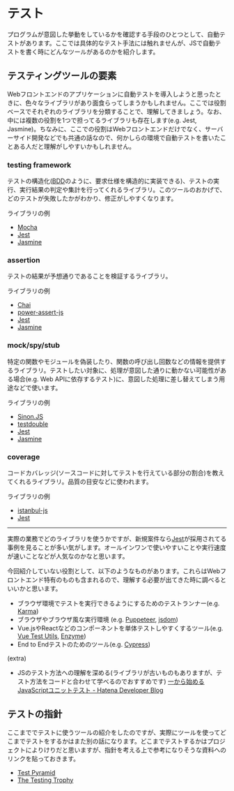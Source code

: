 # テスト
プログラムが意図した挙動をしているかを確認する手段のひとつとして、自動テストがあります。ここでは具体的なテスト手法には触れませんが、JSで自動テストを書く時にどんなツールがあるのかを紹介します。

## テスティングツールの要素
Webフロントエンドのアプリケーションに自動テストを導入しようと思ったときに、色々なライブラリがあり面食らってしまうかもしれません。ここでは役割ベースでそれぞれのライブラリを分類することで、理解してきましょう。なお、中には複数の役割を1つで担ってるライブラリも存在します(e.g. Jest, Jasmine)。ちなみに、ここでの役割はWebフロントエンドだけでなく、サーバーサイド開発などでも共通の話なので、何かしらの環境で自動テストを書いたことある人だと理解がしやすいかもしれません。

### testing framework
テストの構造化([BDD](https://ja.wikipedia.org/wiki/%E3%83%93%E3%83%98%E3%82%A4%E3%83%93%E3%82%A2%E9%A7%86%E5%8B%95%E9%96%8B%E7%99%BA)のように、要求仕様を構造的に実装できる)、テストの実行、実行結果の判定や集計を行ってくれるライブラリ。このツールのおかげで、どのテストが失敗したかがわかり、修正がしやすくなります。

ライブラリの例
- [Mocha](https://mochajs.org/)
- [Jest](https://jestjs.io/ja/)
- [Jasmine](https://jasmine.github.io/)

### assertion
テストの結果が予想通りであることを検証するライブラリ。

ライブラリの例
- [Chai](https://www.chaijs.com/)
- [power-assert-js](https://github.com/power-assert-js/power-assert)
- [Jest](https://jestjs.io/ja/)
- [Jasmine](https://jasmine.github.io/)

### mock/spy/stub
特定の関数やモジュールを偽装したり、関数の呼び出し回数などの情報を提供するライブラリ。テストしたい対象に、処理が意図した通りに動かない可能性がある場合(e.g. Web APIに依存するテスト)に、意図した処理に差し替えてしまう用途などで使います。

ライブラリの例
- [Sinon.JS](https://sinonjs.org/)
- [testdouble](https://github.com/testdouble/testdouble.js)
- [Jest](https://jestjs.io/ja/)
- [Jasmine](https://jasmine.github.io/)

### coverage
コードカバレッジ(ソースコードに対してテストを行えている部分の割合)を教えてくれるライブラリ。品質の目安などに使われます。

ライブラリの例
- [istanbul-js](https://gotwarlost.github.io/istanbul/)
- [Jest](https://jestjs.io/ja/)

---

実際の業務でどのライブラリを使うかですが、新規案件なら[Jest](https://jestjs.io/ja/)が採用されてる事例を見ることが多い気がします。オールインワンで使いやすいことや実行速度が速いことなどが人気なのかなと思います。

今回紹介していない役割として、以下のようなものがあります。これらはWebフロントエンド特有のものも含まれるので、理解する必要が出てきた時に調べるといいかと思います。
- ブラウザ環境でテストを実行できるようにするためのテストランナー(e.g. [Karma](http://karma-runner.github.io/latest/index.html))
- ブラウザやブラウザ風な実行環境 (e.g. [Puppeteer](https://pptr.dev/), [jsdom](https://github.com/jsdom/jsdom))
- Vue.jsやReactなどのコンポーネントを単体テストしやすくするツール(e.g. [Vue Test Utils](https://vue-test-utils.vuejs.org/ja/), [Enzyme](https://enzymejs.github.io/enzyme/))
- End to Endテストのためのツール(e.g. [Cypress](https://www.cypress.io/))

(extra)
- JSのテスト方法への理解を深める(ライブラリが古いものもありますが、テスト方法をコードと合わせて学べるのでおすすめです) [一から始めるJavaScriptユニットテスト - Hatena Developer Blog](https://developer.hatenastaff.com/entry/2016/12/05/102351)


## テストの指針
ここまででテストに使うツールの紹介をしたのですが、実際にツールを使ってどこまでテストをするかはまた別の話になります。どこまでテストするかはプロジェクトによりけりだと思いますが、指針を考える上で参考になりそうな資料へのリンクを貼っておきます。

- [Test Pyramid](https://martinfowler.com/articles/practical-test-pyramid.html)
- [The Testing Trophy](https://testingjavascript.com/)
